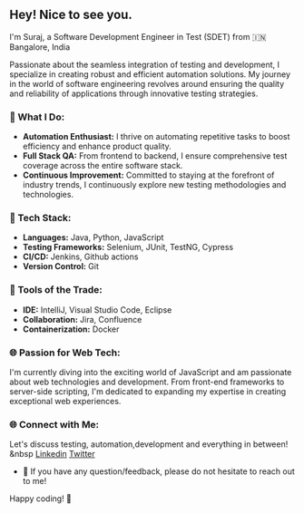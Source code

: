 ## Hey! Nice to see you.

I'm Suraj, a Software Development Engineer in Test (SDET) from 🇮🇳 Bangalore, India 

Passionate about the seamless integration of testing and development, I specialize in creating robust and efficient automation solutions. My journey in the world of software engineering revolves around ensuring the quality and reliability of applications through innovative testing strategies.

### 🌟 What I Do:

- **Automation Enthusiast:** I thrive on automating repetitive tasks to boost efficiency and enhance product quality.
- **Full Stack QA:** From frontend to backend, I ensure comprehensive test coverage across the entire software stack.
- **Continuous Improvement:** Committed to staying at the forefront of industry trends, I continuously explore new testing methodologies and technologies.

### 🚀 Tech Stack:

- **Languages:** Java, Python, JavaScript
- **Testing Frameworks:** Selenium, JUnit, TestNG, Cypress
- **CI/CD:** Jenkins, Github actions
- **Version Control:** Git

### 🔧 Tools of the Trade:

- **IDE:** IntelliJ, Visual Studio Code, Eclipse
- **Collaboration:** Jira, Confluence
- **Containerization:** Docker

### 🌐 Passion for Web Tech:

I'm currently diving into the exciting world of JavaScript and am passionate about web technologies and development. From front-end frameworks to server-side scripting, I'm dedicated to expanding my expertise in creating exceptional web experiences.

### 🌐 Connect with Me:

Let's discuss testing, automation,development and everything in between! &nbsp
<a href="https://www.linkedin.com/in/suraj-sundar/">Linkedin</a>
<a href="https://twitter.com/surajsundar15">Twitter</a>
</br>
- 💬 If you have any question/feedback, please do not hesitate to reach out to me!

Happy coding! 🚀


